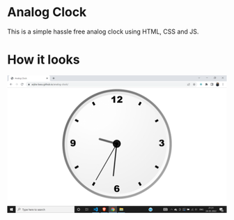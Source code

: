 # Analog Clock
This is a simple hassle free analog clock using HTML, CSS and JS. 
# How it looks
![The Clock](https://github.com/Arjita-Basu/analog-clock/blob/main/analog%20clock%20pic.png)
